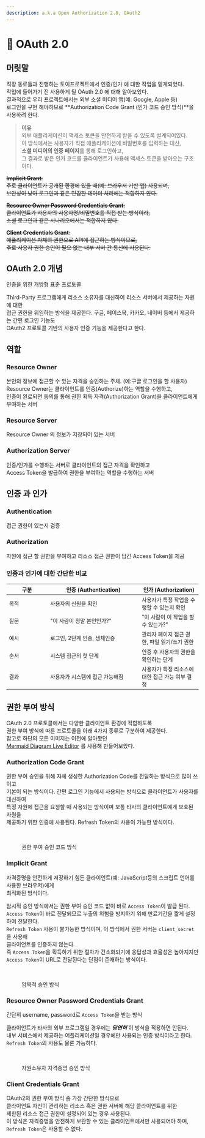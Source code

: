 ```yaml
---
description: a.k.a Open Authorization 2.0, OAuth2
---
```


# 🚪 OAuth 2.0

## 머릿말

직장 동료들과 진행하는 토이프로젝트에서 인증/인가 에 대한 작업을 맡게되었다.\
작업에 들어가기 전 사용하게 될 OAuth 2.0 에 대해 알아보았다.\
결과적으로 우리 프로젝트에서는 외부 소셜 미디어 앱(예: Google, Apple 등) \
로그인을 구현 해야하므로 **Authorization Code Grant (인가 코드 승인 방식)**을 사용하려 한다.

> **이유**\
> 외부 애플리케이션이 액세스 토큰을 안전하게 받을 수 있도록 설계되어있다. \
> 이 방식에서는 사용자가 직접 애플리케이션에 비밀번호를 입력하는 대신, \
> **소셜 미디어의 인증 페이지**를 통해 로그인하고, \
> 그 결과로 받은 인가 코드를 클라이언트가 사용해 액세스 토큰을 받아오는 구조이다.

~~**Implicit Grant**:~~\
~~주로 클라이언트가 공개된 환경에 있을 때(예: 브라우저 기반 앱) 사용되며,~~ \
~~보안성이 낮아 로그인과 같은 민감한 데이터 처리에는 적합하지 않다.~~

~~**Resource Owner Password Credentials Grant**:~~ \
~~클라이언트가 사용자의 사용자명/비밀번호를 직접 받는 방식이라,~~ \
~~소셜 로그인과 같은 시나리오에서는 적합하지 않다.~~

~~**Client Credentials Grant**:~~ \
~~애플리케이션 자체의 권한으로 API에 접근하는 방식이므로,~~ \
~~주로 사용자 권한 승인이 필요 없는 내부 서버 간 통신에 사용된다.~~

## OAuth 2.0 **개념**

인증을 위한 개방형 표준 프로토콜

Third-Party 프로그램에게 리소스 소유자를 대신하여 리소스 서버에서 제공하는 자원에 대한 \
접근 권한을 위임하는 방식을 제공한다. 구글, 페이스북, 카카오, 네이버 등에서 제공하는 간편 로그인 기능도 \
OAuth2 프로토콜 기반의 사용자 인증 기능을 제공한다고 한다.

## **역할**&#x20;

### **Resource Owner**

본인의 정보에 접근할 수 있는 자격을 승인하는 주체. (예:구글 로그인을 할 사용자) \
Resource Owner는 클라이언트를 인증(Authorize)하는 역할을 수행하고, \
인증이 완료되면 동의를 통해 권한 획득 자격(Authorization Grant)을 클라이언트에게 부여하는 서버

### **Resource Server**

Resource Owner 의 정보가 저장되어 있는 서버

### &#xD;**Authorization Server**

인증/인가를 수행하는 서버로 클라이언트의 접근 자격을 확인하고 \
Access Token을 발급하여 권한을 부여하는 역할을 수행하는 서버

## **인증 과 인가**

### **Authentication**&#x20;

접근 권한이 있는지 검증

### **Authorization**&#x20;

자원에 접근 할 권한을 부여하고 리소스 접근 권한이 담긴 Access Token을 제공

### **인증과 인가에 대한 간단한 비교**

<table><thead><tr><th width="94">구분</th><th width="226">인증 (Authentication)</th><th>인가 (Authorization)</th></tr></thead><tbody><tr><td>목적</td><td>사용자의 신원을 확인</td><td>사용자가 특정 작업을 수행할 수 있는지 확인</td></tr><tr><td>질문</td><td>"이 사람이 정말 본인인가?"</td><td>"이 사람이 이 작업을 할 수 있는가?"</td></tr><tr><td>예시</td><td>로그인, 2단계 인증, 생체인증</td><td>관리자 페이지 접근 권한, 파일 읽기/쓰기 권한</td></tr><tr><td>순서</td><td>시스템 접근의 첫 단계</td><td>인증 후 사용자의 권한을 확인하는 단계</td></tr><tr><td>결과</td><td>사용자가 시스템에 접근 가능해짐</td><td>사용자가 특정 리소스에 대한 접근 가능 여부 결정</td></tr></tbody></table>

## **권한 부여 방식**

OAuth 2.0 프로토콜에서는 다양한 클라이언트 환경에 적합하도록 \
권한 부여 방식에 따른 프로토콜을 아래 4가지 종류로 구분하여 제공한다.\
참고로 하단의 모든 이미지는 이전에 알아봤던 \
[Mermaid Diagram Live Editor](mermaid-sequence-diagram.md) 를 사용해 만들어보았다.

### Authorization Code Grant <a href="#id-1-authorization-code-grant" id="id-1-authorization-code-grant"></a>

권한 부여 승인을 위해 자체 생성한 Authorization Code를 전달하는 방식으로 많이 쓰이고 \
기본이 되는 방식이다. 간편 로그인 기능에서 사용되는 방식으로 클라이언트가 사용자를 대신하여 \
특정 자원에 접근을 요청할 때 사용되는 방식이며 보통 타사의 클라이언트에게 보호된 자원을 \
제공하기 위한 인증에 사용된다. Refresh Token의 사용이 가능한 방식이다.

<figure><img src="../../.gitbook/assets/스크린샷 2024-10-26 오후 10.04.09.png" alt=""><figcaption><p>권한 부여 승인 코드 방식</p></figcaption></figure>

### Implicit Grant  <a href="#id-2-implicit-grant" id="id-2-implicit-grant"></a>

자격증명을 안전하게 저장하기 힘든 클라이언트(예: JavaScript등의 스크립트 언어를 사용한 브라우저)에게 \
최적화된 방식이다.

암시적 승인 방식에서는 권한 부여 승인 코드 없이 바로 `Access Token`이 발급 된다. \
`Access Token`이 바로 전달되므로 누출의 위험을 방지하기 위해 만료기간을 짧게 설정하여 전달한다.\
`Refresh Token` 사용이 불가능한 방식이며, 이 방식에서 권한 서버는 `client_secret`을 사용해 \
클라이언트를 인증하지 않는다. \
즉 `Access Token`을 획득하기 위한 절차가 간소화되기에 응답성과 효율성은 높아지지만 \
`Access Token`이 URL로 전달된다는 단점이 존재하는 방식이다.

<figure><img src="../../.gitbook/assets/스크린샷 2024-10-26 오후 10.08.50.png" alt=""><figcaption><p>암묵적 승인 방식</p></figcaption></figure>

### Resource Owner Password Credentials Grant <a href="#id-3-resource-owner-password-credentials-grant" id="id-3-resource-owner-password-credentials-grant"></a>

간단히 username, password로 `Access Token`을 받는 방식

클라이언트가 타사의 외부 프로그램일 경우에는 _**당연히**_ 이 방식을 적용하면 안된다. \
내부 서비스에서 제공하는 어플리케이션일 경우에만 사용되는 인증 방식이라고 한다. \
`Refresh Token`의 사용도 물론 가능하다.

<figure><img src="../../.gitbook/assets/스크린샷 2024-10-26 오후 10.15.18.png" alt=""><figcaption><p>자원소유자 자격증명 승인 방식</p></figcaption></figure>

### Client Credentials Grant <a href="#id-4-client-credentials-grant" id="id-4-client-credentials-grant"></a>

OAuth2의 권한 부여 방식 중 가장 간단한 방식으로 \
클라이언트 자신이 관리하는 리소스 혹은 권한 서버에 해당 클라이언트를 위한 \
제한된 리소스 접근 권한이 설정되어 있는 경우 사용된다. \
이 방식은 자격증명을 안전하게 보관할 수 있는 클라이언트에서만 사용되어야 하며, \
`Refresh Token`은 사용할 수 없다.

<figure><img src="../../.gitbook/assets/스크린샷 2024-10-26 오후 10.17.37.png" alt=""><figcaption></figcaption></figure>
